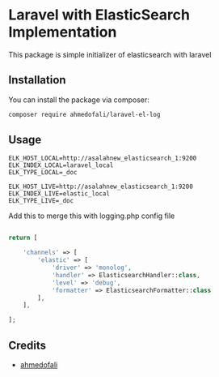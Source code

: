 # Laravel with ElasticSearch Implementation

This package is simple initializer of elasticsearch with laravel 

## Installation

You can install the package via composer:

```bash
composer require ahmedofali/laravel-el-log
```

## Usage

``` dotenv
ELK_HOST_LOCAL=http://asalahnew_elasticsearch_1:9200
ELK_INDEX_LOCAL=laravel_local
ELK_TYPE_LOCAL=_doc

ELK_HOST_LIVE=http://asalahnew_elasticsearch_1:9200
ELK_INDEX_LIVE=elastic_local
ELK_TYPE_LIVE=_doc
```

Add this to merge this with logging.php config file 
```php

return [

    'channels' => [
        'elastic' => [
            'driver' => 'monolog',
            'handler' => ElasticsearchHandler::class,
            'level' => 'debug',
            'formatter' => ElasticsearchFormatter::class
        ],
    ],

];

```

## Credits

- [ahmedofali](https://github.com/ahmedofali)
